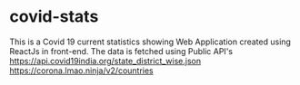 # covid-stats
This is a Covid 19 current statistics showing Web Application created using ReactJs in front-end. The data is fetched using Public API's
https://api.covid19india.org/state_district_wise.json
https://corona.lmao.ninja/v2/countries

